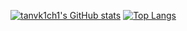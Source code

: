 [![tanvk1ch1's GitHub stats](https://github-readme-stats.vercel.app/api?username=tanvk1ch1&show_icons=true&theme=ocean_dark)](https://github.com/tanvk1ch1/github-readme-stats)
[![Top Langs](https://github-readme-stats.vercel.app/api/top-langs/?username=tanvk1ch1&theme=ocean_dark&layout=compact})](https://github.com/tanvk1ch1/github-readme-stats)

<!--### Hi there 👋-->

<!--
**tanvk1ch1/tanvk1ch1** is a ✨ _special_ ✨ repository because its `README.md` (this file) appears on your GitHub profile.

Here are some ideas to get you started:

- 🔭 I’m currently working on ...
- 🌱 I’m currently learning ...
- 👯 I’m looking to collaborate on ...
- 🤔 I’m looking for help with ...
- 💬 Ask me about ...
- 📫 How to reach me: ...
- 😄 Pronouns: ...
- ⚡ Fun fact: ...
-->
